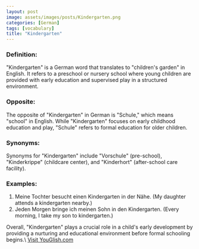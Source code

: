 ```yaml
---
layout: post
image: assets/images/posts/Kindergarten.png
categories: [German]
tags: [vocabulary]
title: "Kindergarten"
---
```


### Definition:
"Kindergarten" is a German word that translates to "children's garden" in English. It refers to a preschool or nursery school where young children are provided with early education and supervised play in a structured environment.

### Opposite:
The opposite of "Kindergarten" in German is "Schule," which means "school" in English. While "Kindergarten" focuses on early childhood education and play, "Schule" refers to formal education for older children.

### Synonyms:
Synonyms for "Kindergarten" include "Vorschule" (pre-school), "Kinderkrippe" (childcare center), and "Kinderhort" (after-school care facility).

### Examples:
1. Meine Tochter besucht einen Kindergarten in der Nähe. (My daughter attends a kindergarten nearby.)
2. Jeden Morgen bringe ich meinen Sohn in den Kindergarten. (Every morning, I take my son to kindergarten.)

Overall, "Kindergarten" plays a crucial role in a child's early development by providing a nurturing and educational environment before formal schooling begins.\ <a id="yg-widget-0" class="youglish-widget" data-query="Kindergarten" data-lang="german" data-components="8412" data-auto-start="0" data-bkg-color="theme_light" data-title="How%20to%20pronounce%20Kindergarten%20in%20German"  rel="nofollow" href="https://youglish.com">Visit YouGlish.com</a><script async src="https://youglish.com/public/emb/widget.js" charset="utf-8"></script>